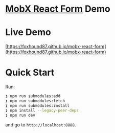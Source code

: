 # [MobX React Form](https://github.com/foxhound87/mobx-react-form) Demo

# Live Demo

[https://foxhound87.github.io/mobx-react-form](https://foxhound87.github.io/mobx-react-form)

# Quick Start

Run:

```bash
❯ npm run submodules:add
❯ npm run submodules:fetch
❯ npm run submodules:install
❯ npm install --legacy-peer-deps
❯ npm run dev
```

and go to `http://localhost:8888`.